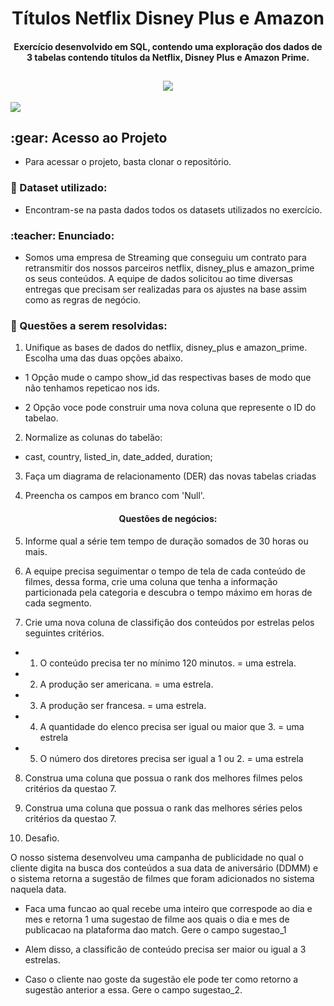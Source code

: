 <h1 align="center"> Títulos Netflix Disney Plus e Amazon </h1>

<h4 align="center">Exercício desenvolvido em SQL, contendo uma exploração dos dados de 3 tabelas contendo títulos da Netflix, Disney Plus e Amazon Prime.</h4>

<h2 align="center"><img src="https://img.shields.io/static/v1?label=STATUS&message=CONCLUIDO&color=green&style=for-the-badge"/></h2>

<img src="https://img.shields.io/static/v1?label=Language&message=SQL&color=blue"/> 

 <h2>:gear: Acesso ao Projeto</h2>
 
- Para acessar o projeto, basta clonar o repositório.

<h3> 📝 Dataset utilizado: </h3>

 - Encontram-se na pasta dados todos os datasets utilizados no exercício.

<h3> :teacher: Enunciado: </h3>

- Somos uma empresa de Streaming que conseguiu um contrato para retransmitir dos nossos parceiros netflix, disney_plus e amazon_prime os seus conteúdos. A equipe de dados solicitou ao time diversas entregas que precisam ser realizadas para os ajustes na base assim como as regras de negócio.

<h3> 📝 Questões a serem resolvidas: </h3>

1. Unifique as bases de dados do netflix, disney_plus e amazon_prime. Escolha uma das duas opções abaixo.

 - 1 Opção mude o campo show_id das respectivas bases de modo que não tenhamos repeticao nos ids.

-  2 Opção voce pode construir uma nova coluna que represente o ID do tabelao. 

2. Normalize as colunas do tabelão:

- cast, country, listed_in, date_added, duration;

3. Faça um diagrama de relacionamento (DER) das novas tabelas criadas

4. Preencha os campos em branco com 'Null'.


<h4 align="center">Questões de negócios:</h4>


5. Informe qual a série tem tempo de duração somados de 30 horas ou mais.

6. A equipe precisa seguimentar o tempo de tela de cada conteúdo de filmes, dessa forma, 
crie uma coluna que tenha a informação particionada pela categoria e descubra o tempo máximo em horas de cada segmento.

7. Crie uma nova coluna de classifição dos conteúdos por estrelas pelos seguintes critérios.

- 1. O conteúdo precisa ter no mínimo 120 minutos. =  uma estrela.
- 2. A produção ser americana. =  uma estrela. 
- 3. A produção ser francesa. = uma estrela.
- 4. A quantidade do elenco precisa ser igual ou maior que 3. = uma estrela 
- 5. O número dos diretores precisa ser igual a 1 ou 2. = uma estrela 


8. Construa uma coluna que possua o rank dos melhores filmes pelos critérios da questao 7.

9. Construa uma coluna que possua o rank das melhores séries pelos critérios da questao 7.

10. Desafio. 

O nosso sistema desenvolveu uma campanha de publicidade no qual o cliente digita na busca dos conteúdos
a sua data de aniversário (DDMM) e o sistema retorna a sugestão de filmes que foram adicionados no sistema naquela
data. 

- Faca uma funcao ao qual recebe uma inteiro que correspode ao dia e mes e retorna 1 uma sugestao de filme aos quais o dia e mes
de publicacao na plataforma dao match. Gere o campo sugestao_1

- Alem disso, a classificão de conteúdo precisa ser maior ou igual a 3 estrelas.

- Caso o cliente nao goste da sugestão ele pode ter como retorno a sugestão anterior a essa. Gere o campo sugestao_2.
